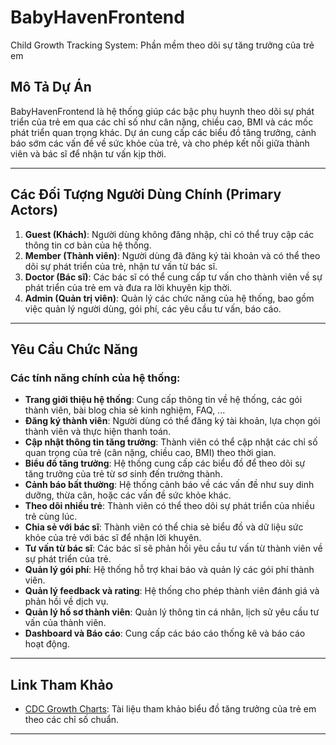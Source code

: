 # BabyHavenFrontend
Child Growth Tracking System: Phần mềm theo dõi sự tăng trưởng của trẻ em

## Mô Tả Dự Án
BabyHavenFrontend là hệ thống giúp các bậc phụ huynh theo dõi sự phát triển của trẻ em qua các chỉ số như cân nặng, chiều cao, BMI và các mốc phát triển quan trọng khác. Dự án cung cấp các biểu đồ tăng trưởng, cảnh báo sớm các vấn đề về sức khỏe của trẻ, và cho phép kết nối giữa thành viên và bác sĩ để nhận tư vấn kịp thời.

---

## Các Đối Tượng Người Dùng Chính (Primary Actors)
1. **Guest (Khách)**: Người dùng không đăng nhập, chỉ có thể truy cập các thông tin cơ bản của hệ thống.
2. **Member (Thành viên)**: Người dùng đã đăng ký tài khoản và có thể theo dõi sự phát triển của trẻ, nhận tư vấn từ bác sĩ.
3. **Doctor (Bác sĩ)**: Các bác sĩ có thể cung cấp tư vấn cho thành viên về sự phát triển của trẻ em và đưa ra lời khuyên kịp thời.
4. **Admin (Quản trị viên)**: Quản lý các chức năng của hệ thống, bao gồm việc quản lý người dùng, gói phí, các yêu cầu tư vấn, báo cáo.

---

## Yêu Cầu Chức Năng
### Các tính năng chính của hệ thống:
- **Trang giới thiệu hệ thống**: Cung cấp thông tin về hệ thống, các gói thành viên, bài blog chia sẻ kinh nghiệm, FAQ, ...
- **Đăng ký thành viên**: Người dùng có thể đăng ký tài khoản, lựa chọn gói thành viên và thực hiện thanh toán.
- **Cập nhật thông tin tăng trưởng**: Thành viên có thể cập nhật các chỉ số quan trọng của trẻ (cân nặng, chiều cao, BMI) theo thời gian.
- **Biểu đồ tăng trưởng**: Hệ thống cung cấp các biểu đồ để theo dõi sự tăng trưởng của trẻ từ sơ sinh đến trưởng thành.
- **Cảnh báo bất thường**: Hệ thống cảnh báo về các vấn đề như suy dinh dưỡng, thừa cân, hoặc các vấn đề sức khỏe khác.
- **Theo dõi nhiều trẻ**: Thành viên có thể theo dõi sự phát triển của nhiều trẻ cùng lúc.
- **Chia sẻ với bác sĩ**: Thành viên có thể chia sẻ biểu đồ và dữ liệu sức khỏe của trẻ với bác sĩ để nhận lời khuyên.
- **Tư vấn từ bác sĩ**: Các bác sĩ sẽ phản hồi yêu cầu tư vấn từ thành viên về sự phát triển của trẻ.
- **Quản lý gói phí**: Hệ thống hỗ trợ khai báo và quản lý các gói phí thành viên.
- **Quản lý feedback và rating**: Hệ thống cho phép thành viên đánh giá và phản hồi về dịch vụ.
- **Quản lý hồ sơ thành viên**: Quản lý thông tin cá nhân, lịch sử yêu cầu tư vấn của thành viên.
- **Dashboard và Báo cáo**: Cung cấp các báo cáo thống kê và báo cáo hoạt động.

---

## Link Tham Khảo
- [CDC Growth Charts](https://www.cdc.gov/growthcharts/index.htm): Tài liệu tham khảo biểu đồ tăng trưởng của trẻ em theo các chỉ số chuẩn.

---
